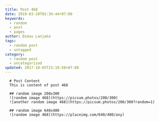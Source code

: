 ```yaml
---
title: Post 468
date: 2019-03-20T02:34:44+07:00
keywords:
  - random
  - post
  - pages
author: Dimas Lanjaka
tags:
  - random post
  - untagged
category:
  - random post
  - uncategorized
updated: 2017-10-05T23:19:58+07:00
---
```


      # Post Content
      This is content of post 468

      ## random image 200x300
      ![random image 468](https://picsum.photos/200/300)
      ![another random image 468](https://picsum.photos/200/300?random=1)

      ## random image 640x480
      ![random image 468](https://placeimg.com/640/480/any)
      